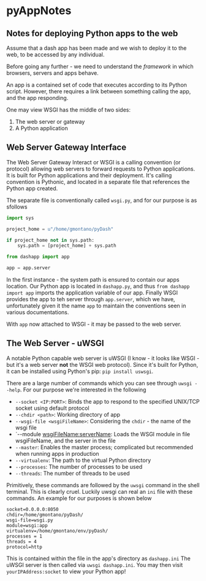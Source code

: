 # pyAppNotes
## Notes for deploying Python apps to the web

Assume that a dash app has been made and we wish to deploy it to the web, to be accessed by any individual.

Before going any further - we need to understand the *framework* in which browsers, servers and apps behave.

An app is a contained set of code that executes according to its Python script. However, there requires a link between something calling the app, and the app responding.

One may view WSGI has the middle of two sides:

1. The web server or gateway
2. A Python application

## Web Server Gateway Interface

The Web Server Gateway Interact or WSGI is a calling convention (or protocol) allowing web servers to forward requests to Python applications. It is built for Python applications and their deployment. It's calling convention is Pythonic, and located in a separate file that references the Python app created.

The separate file is conventionally called `wsgi.py`, and for our purpose is as sfollows

```python
import sys

project_home = u"/home/gmontano/pyDash"

if project_home not in sys.path:
    sys.path = [project_home] + sys.path

from dashapp import app

app = app.server
```

In the first instance - the system path is ensured to contain our apps location. Our Python app is located in `dashapp.py`, and thus `from dashapp import app` imports the application variable of our app. Finally WSGI provides the app to teh server through `app.server`, which we have, unfortunately given it the name `app` to maintain the conventions seen in various documentations.

With `app` now attached to WSGI - it may be passed to the web server.

## The Web Server - uWSGI

A notable Python capable web server is uWSGI (I know - it looks like WSGI - but it's a web server **not** the WSGI web protocol). Since it's built for Python, it can be installed using Python's pip: `pip install uswsgi`.

There are a large number of commands which you can see through `uwsgi --help`. For our purpose we're interested in the following

- `--socket <IP:PORT>`: Binds the app to respond to the specified UNIX/TCP socket using default protocol
- `--chdir <path>`: Working directory of app
- `--wsgi-file <wsgiFileName>`: Considering the `chdir` - the name of the wsgi file
- `--module <wsgiFileName:serverName>: Loads the WSGI module in file wsgiFileName, and the server in the file
- `--master`: Enables the master process; complicated but recommended when running apps in production
- `--virtualenv`: The path to the virtual Python directory
- `--processes`: The number of processes to be used
- `--threads`: The number of threads to be used

Primitively, these commands are followed by the `uwsgi` command in the shell terminal. This is clearly cruel. Luckily uwsgi can real an `ini` file with these commands. An example for our purposes is shown below

```shl
socket=0.0.0.0:8050
chdir=/home/gmontano/pyDash/
wsgi-file=wsgi.py
module=wsgi:app
virtualenv=/home/gmontano/env/pyDash/
processes = 1
threads = 4
protocol=http
```

This is contained within the file in the app's directory as `dashapp.ini` The uWSGI server is then called via `uwsgi dashapp.ini`. You may then visit `yourIPAddress:socket` to view your Python app!

